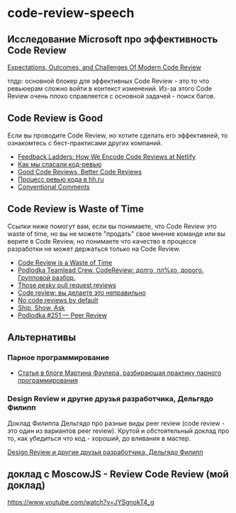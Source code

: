 # code-review-speech

## Исследование Microsoft про эффективность Code Review

[Expectations, Outcomes, and Challenges Of Modern Code Review](https://www.microsoft.com/en-us/research/wp-content/uploads/2016/02/ICSE202013-codereview.pdf)

тлдр: основной блокер для эффективных Code Review - это то что ревьюерам сложно войти в контекст изменений. Из-за этого Code Review очень плохо справляется с основной задачей - поиск багов.

## Code Review is Good

Если вы проводите Code Review, но хотите сделать его эффективней, то ознакомтесь с бест-практисами других компаний.

- [Feedback Ladders: How We Encode Code Reviews at Netlify](https://www.netlify.com/blog/2020/03/05/feedback-ladders-how-we-encode-code-reviews-at-netlify)
- [Как мы спасали код-ревью](https://habr.com/ru/company/yoomoney/blog/446654/)
- [Good Code Reviews, Better Code Reviews](https://blog.pragmaticengineer.com/good-code-reviews-better-code-reviews/)
- [Процесс ревью кода в hh.ru](https://habr.com/ru/company/hh/blog/422399/)
- [Conventional Comments](https://conventionalcomments.org/)

## Code Review is Waste of Time

Ссылки ниже помогут вам, если вы понимаете, что Code Review это waste of time, но вы не можете "продать" свое мнение команде или вы верите в Code Review, но понимаете что качество в процессе разработки не может держаться только на Code Review.

- [Code Review is a Waste of Time](https://medium.com/@ivorobioff/code-review-is-a-waste-of-time-4366811b00ca)
- [Podlodka Teamlead Crew. CodeReview: долго, пл%хо, дорого. Групповой разбор.](https://www.youtube.com/watch?v=IDj3x__YZgE)
- [Those pesky pull request reviews](https://jessitron.com/2021/03/27/those-pesky-pull-request-reviews/)
- [Code review: вы делаете это неправильно](https://habr.com/ru/company/badoo/blog/413965/)
- [No code reviews by default](https://raycast.com/blog/no-code-reviews-by-default)
- [Ship, Show, Ask](https://martinfowler.com/articles/ship-show-ask.html)
- [Podlodka #251 — Peer Review](https://podlodka.io/251)

## Альтернативы

### Парное программирование

- [Статья в блоге Мартина Фаулера, разбирающая практику парного программирования](https://martinfowler.com/articles/on-pair-programming.html)

### Design Review и другие друзья разработчика, Дельгядо Филипп

Доклад Филиппа Дельгядо про разные виды peer review (code review - это один из вариантов peer review). Крутой и обстоятельный доклад про то, как убедиться что код - хороший, до вливания в мастер.

[Design Review и другие друзья разработчика, Дельгядо Филипп](https://www.youtube.com/watch?v=4Y0XJXRZv6k)

## доклад с MoscowJS - Review Code Review (мой доклад)

https://www.youtube.com/watch?v=JYSgnokT4_g
